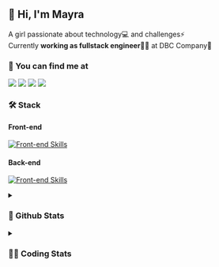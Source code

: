 ## 👋 Hi, I'm Mayra

A girl passionate about technology💻 and challenges⚡  
Currently **working as fullstack engineer**👩‍💻 at DBC Company🚀   

### 💬 You can find me at

<a href="https://mayra.dev" target="_blank" rel="noopener"><img src="https://img.shields.io/badge/-mayra.dev-005FED?style=flat&logo=Google-chrome&logoColor=white"/></a>
<a href="https://linkedin.com/in/mayraamaral" target="_blank" rel="noopener"><img src="https://img.shields.io/badge/-/mayraamaral-0077B5?style=flat&logo=Linkedin&logoColor=white"/></a>
<a href="mailto:mayra@mayra.dev" target="_blank" rel="noopener"><img src="https://img.shields.io/badge/-mayra@mayra.dev-D14836?style=flat&logo=Gmail&logoColor=white"/></a>
<a href="" target="_blank" rel="noopener"><img src="https://img.shields.io/badge/-mayraamaral-7289DA?style=flat&logo=Discord&logoColor=white"/></a>

### 🛠️ Stack
#### Front-end

[![Front-end Skills](https://skillicons.dev/icons?i=react,next,redux,styledcomponents,html,css,sass,js,ts,figma)](https://skillicons.dev)
#### Back-end

[![Front-end Skills](https://skillicons.dev/icons?i=java,spring,postgres,git,linux,bash,nodejs,docker,jenkins)](https://skillicons.dev)


<details>
    <summary><h3>📌 Github Stats</h3></summary>
    <div align="center">
        <table>
      <td><img height="160em" src="https://github-readme-stats.vercel.app/api?username=mayraamaral&show_icons=true&theme=algolia&hide_border=true&hide=stars&count_private=true" alt="Readme stats"></td>
      <td><img height="160em" src="https://github-readme-stats.vercel.app/api/top-langs/?username=mayraamaral&&layout=compact&&theme=algolia&hide_border=true&langs_count=6" alt="Language stats"></td>
       </table>
  </div> 
    

  <p align="center">
    <img src="https://github-readme-streak-stats.herokuapp.com?user=mayraamaral&theme=dark&hide_border=true&date_format=j%20M%5B%20Y%5D&locale=pt-br&background=050F2C&ring=0195DD&fire=23AA7D&currStreakLabel=23AA7D" alt="Streak stats">
  </p> 
</details>

<details>
  <summary><h3>👩‍💻 Coding Stats</h3></summary>
  
  <!--START_SECTION:waka-->
![Code Time](http://img.shields.io/badge/Code%20Time-102%20hrs%2036%20mins-blue)

**🐱 My GitHub Data** 

> 📦 578.1 kB Used in GitHub's Storage 
 > 
> 🏆 230 Contributions in the Year 2023
 > 
> 🚫 Not Opted to Hire
 > 
> 📜 45 Public Repositories 
 > 
> 🔑 24 Private Repositories 
 > 
**I'm an Early 🐤** 

```text
🌞 Morning                297 commits         ████░░░░░░░░░░░░░░░░░░░░░   16.82 % 
🌆 Daytime                758 commits         ███████████░░░░░░░░░░░░░░   42.92 % 
🌃 Evening                611 commits         █████████░░░░░░░░░░░░░░░░   34.60 % 
🌙 Night                  100 commits         █░░░░░░░░░░░░░░░░░░░░░░░░   05.66 % 
```
📅 **I'm Most Productive on Tuesday** 

```text
Monday                   293 commits         ████░░░░░░░░░░░░░░░░░░░░░   16.59 % 
Tuesday                  322 commits         █████░░░░░░░░░░░░░░░░░░░░   18.23 % 
Wednesday                259 commits         ████░░░░░░░░░░░░░░░░░░░░░   14.67 % 
Thursday                 309 commits         ████░░░░░░░░░░░░░░░░░░░░░   17.50 % 
Friday                   233 commits         ███░░░░░░░░░░░░░░░░░░░░░░   13.19 % 
Saturday                 129 commits         ██░░░░░░░░░░░░░░░░░░░░░░░   07.30 % 
Sunday                   221 commits         ███░░░░░░░░░░░░░░░░░░░░░░   12.51 % 
```


📊 **This Week I Spent My Time On** 

```text
🕑︎ Time Zone: America/Sao_Paulo

💬 Programming Languages: 
Java                     22 hrs 17 mins      █████████████████████████   99.39 % 
GitIgnore file           4 mins              ░░░░░░░░░░░░░░░░░░░░░░░░░   00.32 % 
CLASS                    3 mins              ░░░░░░░░░░░░░░░░░░░░░░░░░   00.29 % 
IDEA_MODULE              0 secs              ░░░░░░░░░░░░░░░░░░░░░░░░░   00.01 % 

🔥 Editors: 
IntelliJ                 22 hrs 24 mins      █████████████████████████   99.95 % 
VS Code                  0 secs              ░░░░░░░░░░░░░░░░░░░░░░░░░   00.05 % 

🐱‍💻 Projects: 
vs12-back                11 hrs 3 mins       ████████████░░░░░░░░░░░░░   49.30 % 
aula5                    3 hrs 8 mins        ████░░░░░░░░░░░░░░░░░░░░░   14.00 % 
aula6                    2 hrs 52 mins       ███░░░░░░░░░░░░░░░░░░░░░░   12.82 % 
poo                      1 hr 19 mins        █░░░░░░░░░░░░░░░░░░░░░░░░   05.93 % 
Antonio Badaro           40 mins             █░░░░░░░░░░░░░░░░░░░░░░░░   03.03 % 

💻 Operating System: 
Linux                    22 hrs 25 mins      █████████████████████████   100.00 % 
```

**I Mostly Code in JavaScript** 

```text
JavaScript               98 repos            ████████░░░░░░░░░░░░░░░░░   30.25 % 
TypeScript               92 repos            ███████░░░░░░░░░░░░░░░░░░   28.40 % 
HTML                     76 repos            ██████░░░░░░░░░░░░░░░░░░░   23.46 % 
Java                     38 repos            ███░░░░░░░░░░░░░░░░░░░░░░   11.73 % 
CSS                      17 repos            █░░░░░░░░░░░░░░░░░░░░░░░░   05.25 % 
```




 Last Updated on 21/07/2023 20:57:43 UTC
<!--END_SECTION:waka-->

</details>
